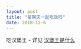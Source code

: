 ```yaml
---
layout: post
title: "星期天一起吃饭吗"
date: 2018-12-6
---
```


吃汉堡王 - 详见 [汉堡王是什么](http://www.bkchina.cn/) 
